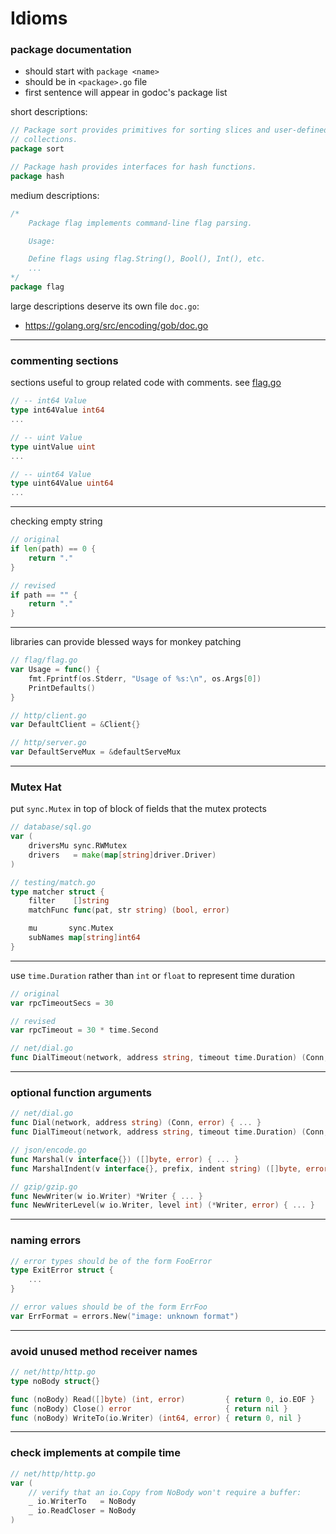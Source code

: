 # Idioms

### package documentation

* should start with `package <name>`
* should be in `<package>.go` file
* first sentence will appear in godoc's package list

short descriptions:
```go
// Package sort provides primitives for sorting slices and user-defined
// collections.
package sort

// Package hash provides interfaces for hash functions.
package hash
```

medium descriptions:
```go
/*
	Package flag implements command-line flag parsing.

	Usage:

	Define flags using flag.String(), Bool(), Int(), etc.
	...
*/
package flag
```

large descriptions deserve its own file `doc.go`:
* <https://golang.org/src/encoding/gob/doc.go>

---

### commenting sections

sections useful to group related code with comments. see [flag.go](https://golang.org/src/flag/flag.go)

```go
// -- int64 Value
type int64Value int64
...

// -- uint Value
type uintValue uint
...

// -- uint64 Value
type uint64Value uint64
...
```

---

checking empty string

```go
// original
if len(path) == 0 {
	return "."
}

// revised
if path == "" {
	return "."
}
```

---

libraries can provide blessed ways for monkey patching

```go
// flag/flag.go
var Usage = func() {
    fmt.Fprintf(os.Stderr, "Usage of %s:\n", os.Args[0])
    PrintDefaults()
}

// http/client.go
var DefaultClient = &Client{}

// http/server.go
var DefaultServeMux = &defaultServeMux
```

---

### Mutex Hat

put `sync.Mutex` in top of block of fields that the mutex protects

```go
// database/sql.go
var (
	driversMu sync.RWMutex
	drivers   = make(map[string]driver.Driver)
)

// testing/match.go
type matcher struct {
	filter    []string
	matchFunc func(pat, str string) (bool, error)

	mu       sync.Mutex
	subNames map[string]int64
}
```

---

use `time.Duration` rather than `int` or `float` to represent time duration

```go
// original
var rpcTimeoutSecs = 30

// revised
var rpcTimeout = 30 * time.Second
```

```go
// net/dial.go
func DialTimeout(network, address string, timeout time.Duration) (Conn, error) { ... }
```

---

### optional function arguments

```go
// net/dial.go
func Dial(network, address string) (Conn, error) { ... }
func DialTimeout(network, address string, timeout time.Duration) (Conn, error) { ... }

// json/encode.go
func Marshal(v interface{}) ([]byte, error) { ... }
func MarshalIndent(v interface{}, prefix, indent string) ([]byte, error) { ... }

// gzip/gzip.go
func NewWriter(w io.Writer) *Writer { ... }
func NewWriterLevel(w io.Writer, level int) (*Writer, error) { ... }
```

---

### naming errors

```go
// error types should be of the form FooError
type ExitError struct {
	...
}

// error values should be of the form ErrFoo
var ErrFormat = errors.New("image: unknown format")
```

---

### avoid unused method receiver names

```go
// net/http/http.go
type noBody struct{}

func (noBody) Read([]byte) (int, error)         { return 0, io.EOF }
func (noBody) Close() error                     { return nil }
func (noBody) WriteTo(io.Writer) (int64, error) { return 0, nil }
```

---

### check implements at compile time

```go
// net/http/http.go
var (
	// verify that an io.Copy from NoBody won't require a buffer:
	_ io.WriterTo   = NoBody
	_ io.ReadCloser = NoBody
)
```
